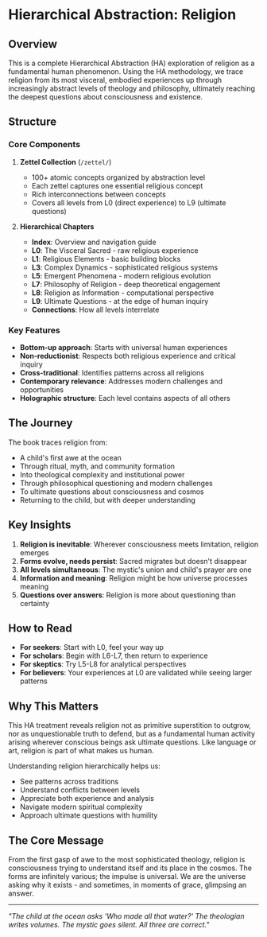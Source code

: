 # Hierarchical Abstraction: Religion

## Overview

This is a complete Hierarchical Abstraction (HA) exploration of religion as a fundamental human phenomenon. Using the HA methodology, we trace religion from its most visceral, embodied experiences up through increasingly abstract levels of theology and philosophy, ultimately reaching the deepest questions about consciousness and existence.

## Structure

### Core Components

1. **Zettel Collection** (`/zettel/`)
   - 100+ atomic concepts organized by abstraction level
   - Each zettel captures one essential religious concept
   - Rich interconnections between concepts
   - Covers all levels from L0 (direct experience) to L9 (ultimate questions)

2. **Hierarchical Chapters**
   - **Index**: Overview and navigation guide
   - **L0**: The Visceral Sacred - raw religious experience
   - **L1**: Religious Elements - basic building blocks
   - **L3**: Complex Dynamics - sophisticated religious systems
   - **L5**: Emergent Phenomena - modern religious evolution
   - **L7**: Philosophy of Religion - deep theoretical engagement
   - **L8**: Religion as Information - computational perspective
   - **L9**: Ultimate Questions - at the edge of human inquiry
   - **Connections**: How all levels interrelate

### Key Features

- **Bottom-up approach**: Starts with universal human experiences
- **Non-reductionist**: Respects both religious experience and critical inquiry
- **Cross-traditional**: Identifies patterns across all religions
- **Contemporary relevance**: Addresses modern challenges and opportunities
- **Holographic structure**: Each level contains aspects of all others

## The Journey

The book traces religion from:
- A child's first awe at the ocean
- Through ritual, myth, and community formation
- Into theological complexity and institutional power
- Through philosophical questioning and modern challenges
- To ultimate questions about consciousness and cosmos
- Returning to the child, but with deeper understanding

## Key Insights

1. **Religion is inevitable**: Wherever consciousness meets limitation, religion emerges
2. **Forms evolve, needs persist**: Sacred migrates but doesn't disappear
3. **All levels simultaneous**: The mystic's union and child's prayer are one
4. **Information and meaning**: Religion might be how universe processes meaning
5. **Questions over answers**: Religion is more about questioning than certainty

## How to Read

- **For seekers**: Start with L0, feel your way up
- **For scholars**: Begin with L6-L7, then return to experience
- **For skeptics**: Try L5-L8 for analytical perspectives
- **For believers**: Your experiences at L0 are validated while seeing larger patterns

## Why This Matters

This HA treatment reveals religion not as primitive superstition to outgrow, nor as unquestionable truth to defend, but as a fundamental human activity arising wherever conscious beings ask ultimate questions. Like language or art, religion is part of what makes us human.

Understanding religion hierarchically helps us:
- See patterns across traditions
- Understand conflicts between levels
- Appreciate both experience and analysis
- Navigate modern spiritual complexity
- Approach ultimate questions with humility

## The Core Message

From the first gasp of awe to the most sophisticated theology, religion is consciousness trying to understand itself and its place in the cosmos. The forms are infinitely various; the impulse is universal. We are the universe asking why it exists - and sometimes, in moments of grace, glimpsing an answer.

---

*"The child at the ocean asks 'Who made all that water?' The theologian writes volumes. The mystic goes silent. All three are correct."*